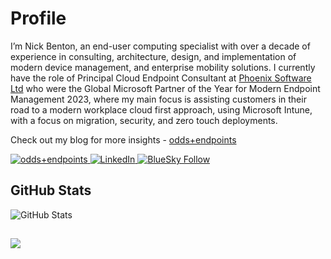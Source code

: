 # Profile

I’m Nick Benton, an end-user computing specialist with over a decade of experience in consulting, architecture, design, and implementation of modern device management, and enterprise mobility solutions. I currently have the role of Principal Cloud Endpoint Consultant at [Phoenix Software Ltd](https://www.phoenixs.co.uk/) who were the Global Microsoft Partner of the Year for Modern Endpoint Management 2023, where my main focus is assisting customers in their road to a modern workplace cloud first approach, using Microsoft Intune, with a focus on migration, security, and zero touch deployments.

Check out my blog for more insights - [odds+endpoints](https://www.oddsandendpoints.co.uk/)

<div align="left">
  <p>
    <a href="https://www.oddsandendpoints.co.uk/">
        <img src="https://img.shields.io/badge/Blog-Visit-e8561e?style=flat&logo=globe" alt="odds+endpoints"/>
    </a>
    <a href="https://www.linkedin.com/in/ennnbeee/">
        <img src="https://img.shields.io/badge/LinkedIn-Connect-0A66C2?style=flat" alt="LinkedIn"/>
    </a>
    <a href="https://bsky.app/profile/ennnbeee.bsky.social">
         <img src="https://img.shields.io/badge/BlueSky-Follow-1DA1F2?style=flat" alt="BlueSky Follow"/>
    </a>
  </p>
</div>

## GitHub Stats

<div align="left">
    <img src="https://github-readme-stats.vercel.app/api?username=ennnbeee&show_icons=true&theme=light" alt="GitHub Stats" />
</div>

![](https://komarev.com/ghpvc/?username=ennnbeee&color=grey&style=for-the-badge)
---